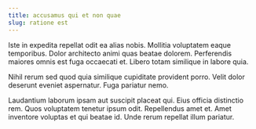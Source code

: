```yaml
---
title: accusamus qui et non quae
slug: ratione est
---
```


Iste in expedita repellat odit ea alias nobis. Mollitia voluptatem eaque temporibus. Dolor architecto animi quas beatae dolorem. Perferendis maiores omnis est fuga occaecati et. Libero totam similique in labore quia.

Nihil rerum sed quod quia similique cupiditate provident porro. Velit dolor deserunt eveniet aspernatur. Fuga pariatur nemo.

Laudantium laborum ipsam aut suscipit placeat qui. Eius officia distinctio rem. Quos voluptatem tenetur ipsum odit. Repellendus amet et. Amet inventore voluptas et qui beatae id. Unde rerum repellat illum pariatur.
